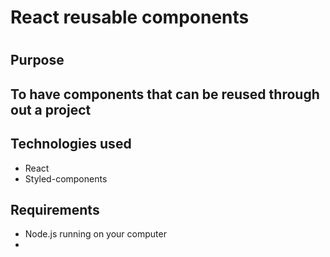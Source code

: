 <h1>React reusable components<h1>
<h2>Purpose<h2>
<p>To have components that can be reused through out a project<p>
<h2>Technologies used</h2>
<ul>
  <li>React</li>
  <li>Styled-components</li>
</ul>
  <h2>Requirements</h2>
  <ul>
  <li>Node.js running on your computer</li>
  <li></li>
</ul>
